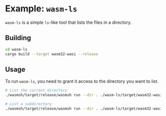 # Example: `wasm-ls`

`wasm-ls` is a simple `ls`-like tool that lists the files in a directory.

## Building

```sh
cd wasm-ls
cargo build --target wasm32-wasi --release
```

## Usage

To run `wasm-ls`, you need to grant it access to the directory you want to list.

```sh
# List the current directory
./wasmsh/target/release/wasmsh run --dir . ./wasm-ls/target/wasm32-wasi/release/wasm-ls.wasm

# List a subdirectory
./wasmsh/target/release/wasmsh run --dir . ./wasm-ls/target/wasm32-wasi/release/wasm-ls.wasm docs
```